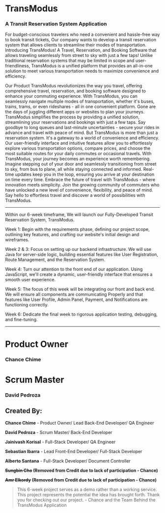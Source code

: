 # TransModus
### A Transit Reservation System Application
For budget-conscious travelers who need a convenient and hassle-free way to book transit tickets, Our company wants to develop a transit reservation system that allows clients to streamline their modes of transportation. 
Introducing TransModus! A Travel, Reservation, and Booking Software that allows traveling seamlessly from street to sky with just a few taps! 
Unlike traditional reservation systems that may be limited in scope and user-friendliness, TransModus is a unified platform that provides an all-in-one solution to meet various transportation needs to maximize convenience and efficiency. 

Our Product TransModus revolutionizes the way you travel, offering comprehensive travel, reservation, and booking software designed to enhance your commuting experience. With TransModus, you can seamlessly navigate multiple modes of transportation, whether it's buses, trains, trams, or even rideshares - all in one convenient platform. Gone are the days of juggling different apps or websites to plan your journeys.
TransModus simplifies the process by providing a unified solution, streamlining your reservations and bookings with just a few taps. Say goodbye to long queues and last-minute uncertainties - secure your rides in advance and travel with peace of mind. But TransModus is more than just a reservation system. It's a gateway to a world of convenience and efficiency. Our user-friendly interface and intuitive features allow you to effortlessly explore various transportation options, compare prices, and choose the most suitable routes for your daily commutes or occasional travels. 
With TransModus, your journey becomes an experience worth remembering. Imagine stepping out of your door and seamlessly transitioning from street to sky, from bus to plane, all while staying connected and informed. Real-time updates keep you in the loop, ensuring you arrive at your destination on time every time. Embrace the future of travel with TransModus - where innovation meets simplicity. Join the growing community of commuters who have unlocked a new level of convenience, flexibility, and peace of mind. Say hello to effortless travel and discover a world of possibilities with TransModus. 

---

Within our 6-week timeframe, We will launch our Fully-Developed Transit Reservation System, TransModus.

Week 1: Begin with the requirements phase, defining our project scope, outlining key features, and crafting our website's initial design and wireframes.

Week 2 & 3: Focus on setting up our backend infrastructure. We will use Java for server-side logic, building essential features like User Registration, Route Management, and the Reservation System.

Week 4: Turn our attention to the front end of our application. Using JavaScript, we'll create a dynamic, user-friendly interface that ensures a smooth user experience.

Week 5: The focus of this week will be integrating our front and back end. We will ensure all components are communicating Properly and that features like User Profile, Admin Panel, Payment, and Notifications are functioning correctly. 

Week 6: Dedicate the final week to rigorous application testing, debugging, and fine-tuning.

---
# Product Owner
### Chance Chime

# Scrum Master
### David Pedroza

## Created By: 
**Chance Chime** - Product Owner/ Lead Back-End Developer/ QA Engineer

**David Pedroza** - Scrum Master/ Back-End Developer

**Jainivash Korisal** - Full-Stack Developer/ QA Engineer

**Sebastian Ibarra** - Lead Front-End Developer/ Full-Stack Developer

**Alberto Santana** - Full-Stack Developer/ Document Controller

**~~Sungbin Cho~~ (Removed from Credit due to lack of participation - Chance)**

**~~Amr Elkordy~~ (Removed from Credit due to lack of participation - Chance)**

 
> This 6-week project serves as a demo rather than a working service. This project represents the potential the idea has brought forth. Thank you for checking out our project. - Chance and the Team Behind the TransModus Application
